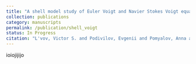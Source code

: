 ```yaml
---
title: "A shell model study of Euler Voigt and Navier Stokes Voigt equation"
collection: publications
category: manuscripts
permalink: /publication/shell_voigt
status: In Progress
citation: "L'vov, Victor S. and Podivilov, Evgenii and Pomyalov, Anna and Procaccia, Itamar and Vandembroucq, Damien; <i>Improved shell model of turbulence</i>; Phys. Rev. E, 58, 1811"
---
```

ioiojijijo
